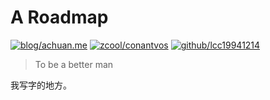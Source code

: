 # A Roadmap

[![blog/achuan.me](https://img.shields.io/badge/blog-achuan.me-yellow.svg)](http://achuan.me/) [![zcool/conantvos](https://img.shields.io/badge/zcool-conantvos-green.svg)](https://www.zcool.com.cn/u/2512020) [![github/lcc19941214](https://img.shields.io/badge/github-lcc19941214-blue.svg)](https://github.com/lcc19941214)

> To be a better man

我写字的地方。